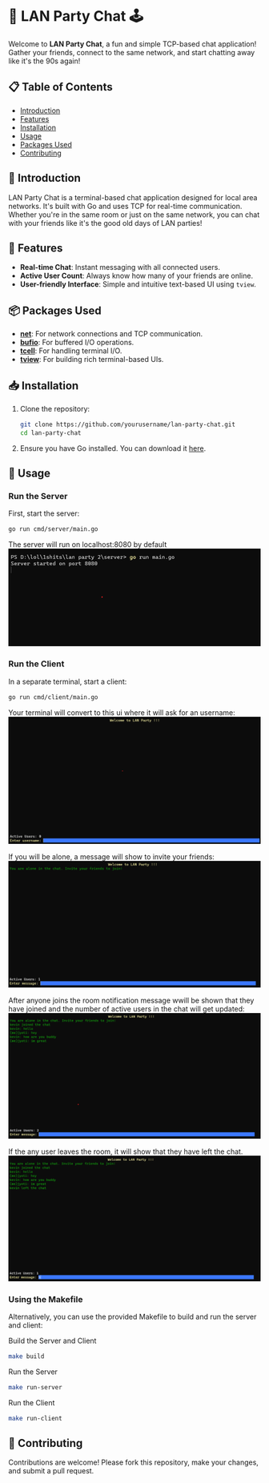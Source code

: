 # 🎉 LAN Party Chat 🕹️

Welcome to **LAN Party Chat**, a fun and simple TCP-based chat application! Gather your friends, connect to the same network, and start chatting away like it's the 90s again!

## 📋 Table of Contents
- [Introduction](#-introduction)
- [Features](#-features)
- [Installation](#-installation)
- [Usage](#-usage)
- [Packages Used](#-packages-used)
- [Contributing](#-contributing)

## 🌟 Introduction

LAN Party Chat is a terminal-based chat application designed for local area networks. It's built with Go and uses TCP for real-time communication. Whether you're in the same room or just on the same network, you can chat with your friends like it's the good old days of LAN parties!

## 🌟 Features

- **Real-time Chat**: Instant messaging with all connected users.
- **Active User Count**: Always know how many of your friends are online.
- **User-friendly Interface**: Simple and intuitive text-based UI using `tview`.

## 📦 Packages Used

- [**net**](https://pkg.go.dev/net): For network connections and TCP communication.
- [**bufio**](https://pkg.go.dev/bufio): For buffered I/O operations.
- [**tcell**](https://github.com/gdamore/tcell/v2): For handling terminal I/O.
- [**tview**](https://github.com/rivo/tview): For building rich terminal-based UIs.

## 📥 Installation

1. Clone the repository:
    ```bash
    git clone https://github.com/yourusername/lan-party-chat.git
    cd lan-party-chat
    ```

2. Ensure you have Go installed. You can download it [here](https://golang.org/dl/).

## 🚀 Usage

### Run the Server

First, start the server:
```bash
go run cmd/server/main.go
```
The server will run on localhost:8080 by default
![alt text](https://github.com/jyotiprakashh/LAN-Party/blob/main/screenshots/server.png?raw=true)


### Run the Client

In a separate terminal, start a client:
```bash
go run cmd/client/main.go
```

Your terminal will convert to this ui where it will ask for an username:
![alt text](https://github.com/jyotiprakashh/LAN-Party/blob/main/screenshots/client1.png?raw=true)

If you will be alone, a message will show to invite your friends:
![alt text](https://github.com/jyotiprakashh/LAN-Party/blob/main/screenshots/client2.png?raw=true)

After anyone joins the room notification message wwill be shown that they have joined and the number of active users in the chat will get updated:
![alt text](https://github.com/jyotiprakashh/LAN-Party/blob/main/screenshots/client3.png?raw=true)

If the any user leaves the room, it will show that they have left the chat.
![alt text](https://github.com/jyotiprakashh/LAN-Party/blob/main/screenshots/client4.png?raw=true)

### Using the Makefile
Alternatively, you can use the provided Makefile to build and run the server and client:

Build the Server and Client
```bash
make build
```

Run the Server
```bash
make run-server
```

Run the Client
```bash
make run-client
```


## 🤝 Contributing
Contributions are welcome! Please fork this repository, make your changes, and submit a pull request.
